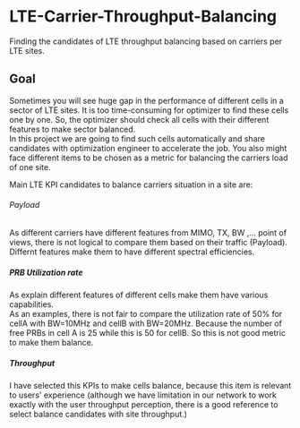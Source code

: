 # LTE-Carrier-Throughput-Balancing
Finding the candidates of LTE throughput balancing based on carriers per LTE sites.

## Goal
Sometimes you will see huge gap in the performance of different cells in a sector of LTE sites. 
It is too time-consuming for optimizer to find these cells one by one. So, the optimizer should check all cells with their different features to make sector balanced.<br />
In this project we are going to find such cells automatically and share candidates with optimization engineer to accelerate the job. You also might face different items to be chosen as a metric for balancing the carriers load of one site.<br />

Main LTE KPI candidates to balance carriers situation in a site are:

###### Payload #####
As different carriers have different features from MIMO, TX, BW ,... point of views, there is not logical to compare them based on their traffic (Payload).<br />
Differnt features make them to have different spectral efficiencies. <br />

##### PRB Utilization rate #####
As explain different features of different cells make them have various capabilities.<br />
As an examples, there is not fair to compare the utilization rate of 50% for cellA with BW=10MHz and cellB with BW=20MHz.
Because the number of free PRBs in cell A is 25 while this is 50 for cellB. So this is not good metric to make them balance.<br />


##### Throughput #####
I have selected this KPIs to make cells balance, because this item is relevant to users' experience (although we have limitation in our network to work exactly with the user throughput perception, there is a good reference to select balance candidates with site throughput.)<br />
